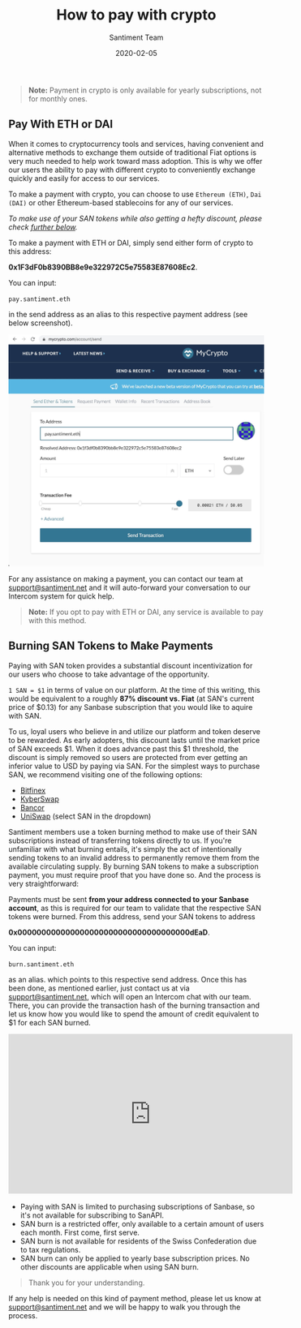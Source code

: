 ﻿---
title: How to pay with crypto
author: Santiment Team
date: 2020-02-05
description: Instructions on how to pay with crypto
---

> **Note:** Payment in crypto is only available for yearly subscriptions, not for monthly ones.

## Pay With ETH or DAI

When it comes to cryptocurrency tools and services, having convenient and alternative methods to exchange them outside of traditional Fiat options is very much needed to help work toward mass adoption. This is why we offer our users the ability to pay with different crypto to conveniently exchange quickly and easily for access to our services.

To make a payment with crypto, you can choose to use `Ethereum (ETH)`, `Dai (DAI)` or other Ethereum-based stablecoins for any of our services.

*To make use of your SAN tokens while also getting a hefty discount, please check [further below](/products-and-plans/how-to-pay-with-crypto/#burning-san-tokens-to-make-payments).*

To make a payment with ETH or DAI, simply send either form of crypto to this address:

**0x1F3dF0b8390BB8e9e322972C5e75583E87608Ec2**.

You can input:

`pay.santiment.eth`

in the send address as an alias to this respective payment address (see below screenshot).

![](PaySan.jpg)

For any assistance on making a payment, you can contact our team at [support@santiment.net](mailto:support@santiment.net) and it will auto-forward your conversation to our Intercom system for quick help.

> **Note:** If you opt to pay with ETH or DAI, any service is available to pay with this method.

## Burning SAN Tokens to Make Payments

Paying with SAN token provides a substantial discount incentivization for our users who choose to take advantage of the opportunity.

`1 SAN = $1` in terms of value on our platform. At the time of this writing, this would be equivalent to a roughly **87% discount vs. Fiat** (at SAN's current price of $0.13) for any Sanbase subscription that you would like to aquire with SAN.

To us, loyal users who believe in and utilize our platform and token deserve to be rewarded. As early adopters, this discount lasts until the market price of SAN exceeds $1. When it does advance past this $1 threshold, the discount is simply removed so users are protected from ever getting an inferior value to USD by paying via SAN. For the simplest ways to purchase SAN, we recommend visiting one of the following options:

- [Bitfinex](https://www.bitfinex.com/t/SANUSD)
- [KyberSwap](https://kyberswap.com/swap/eth-san/)
- [Bancor](https://www.bancor.network/token/SAN)
- [UniSwap](https://uniswap.exchange/swap) (select SAN in the dropdown)

Santiment members use a token burning method to make use of their SAN subscriptions instead of transferring tokens directly to us. If you're unfamiliar with what burning entails, it's simply the act of intentionally sending tokens to an invalid address to permanently remove them from the available circulating supply. By burning SAN tokens to make a subscription payment, you must require proof that you have done so. And the process is very straightforward:

Payments must be sent **from your address connected to your Sanbase account**, as this is required for our team to validate that the respective SAN tokens were burned. From this address, send your SAN tokens to address

**0x000000000000000000000000000000000000dEaD**.

You can input:

`burn.santiment.eth`

as an alias. which points to this respective send address. Once this has been done, as mentioned earlier, just contact us at via [support@santiment.net](mailto:support@santiment.net), which will open an Intercom chat with our team. There, you can provide the transaction hash of the burning transaction and let us know how you would like to spend the amount of credit equivalent to $1 for each SAN burned.


<iframe width="560" height="315" src="https://www.youtube.com/embed/okEPRDim48A" frameborder="0" allow="accelerometer; autoplay; encrypted-media; gyroscope; picture-in-picture" allowfullscreen></iframe>


>
- Paying with SAN is limited to purchasing subscriptions of Sanbase, so it's not available for subscribing to SanAPI.
- SAN burn is a restricted offer, only available to a certain amount of users each month. First come, first serve.
- SAN burn is not available for residents of the Swiss Confederation due to tax regulations.
- SAN burn can only be applied to yearly base subscription prices. No other discounts are applicable when using SAN burn.
>
> Thank you for your understanding.

If any help is needed on this kind of payment method, please let us know at [support@santiment.net](mailto:support@santiment.net) and we will be happy to walk you through the process.
